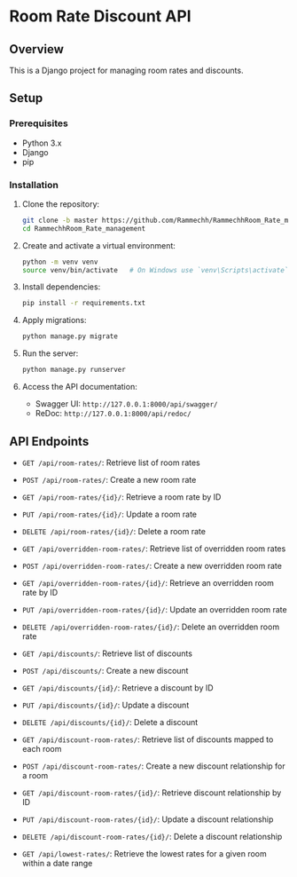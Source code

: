# Room Rate Discount API

## Overview
This is a Django project for managing room rates and discounts.

## Setup

### Prerequisites
- Python 3.x
- Django
- pip

### Installation

1. Clone the repository:
    ```sh
    git clone -b master https://github.com/Rammechh/RammechhRoom_Rate_management.git
    cd RammechhRoom_Rate_management
    ```

2. Create and activate a virtual environment:
    ```sh
    python -m venv venv
    source venv/bin/activate   # On Windows use `venv\Scripts\activate`
    ```

3. Install dependencies:
    ```sh
    pip install -r requirements.txt
    ```

4. Apply migrations:
    ```sh
    python manage.py migrate
    ```

5. Run the server:
    ```sh
    python manage.py runserver
    ```

6. Access the API documentation:
    - Swagger UI: `http://127.0.0.1:8000/api/swagger/`
    - ReDoc: `http://127.0.0.1:8000/api/redoc/`

## API Endpoints

- `GET /api/room-rates/`: Retrieve list of room rates
- `POST /api/room-rates/`: Create a new room rate
- `GET /api/room-rates/{id}/`: Retrieve a room rate by ID
- `PUT /api/room-rates/{id}/`: Update a room rate
- `DELETE /api/room-rates/{id}/`: Delete a room rate

- `GET /api/overridden-room-rates/`: Retrieve list of overridden room rates
- `POST /api/overridden-room-rates/`: Create a new overridden room rate
- `GET /api/overridden-room-rates/{id}/`: Retrieve an overridden room rate by ID
- `PUT /api/overridden-room-rates/{id}/`: Update an overridden room rate
- `DELETE /api/overridden-room-rates/{id}/`: Delete an overridden room rate

- `GET /api/discounts/`: Retrieve list of discounts
- `POST /api/discounts/`: Create a new discount
- `GET /api/discounts/{id}/`: Retrieve a discount by ID
- `PUT /api/discounts/{id}/`: Update a discount
- `DELETE /api/discounts/{id}/`: Delete a discount

- `GET /api/discount-room-rates/`: Retrieve list of discounts mapped to each room
- `POST /api/discount-room-rates/`: Create a new discount relationship for a room
- `GET /api/discount-room-rates/{id}/`: Retrieve discount relationship by ID
- `PUT /api/discount-room-rates/{id}/`: Update a discount relationship
- `DELETE /api/discount-room-rates/{id}/`: Delete a discount relationship

- `GET /api/lowest-rates/`: Retrieve the lowest rates for a given room within a date range
